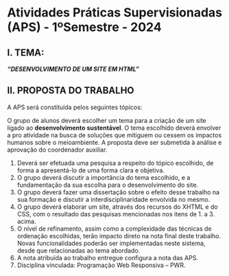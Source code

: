 # Atividades Práticas Supervisionadas (APS) - 1ºSemestre - 2024


## I. TEMA:
***“DESENVOLVIMENTO DE UM SITE EM HTML”***

## II. PROPOSTA DO TRABALHO
A APS será constituída pelos seguintes tópicos:

O grupo de alunos deverá escolher um tema para a criação de um site ligado ao **desenvolvimento sustentável**. O tema escolhido deverá envolver a pro atividade na busca de soluções que mitiguem ou cessem os impactos humanos sobre o meioambiente. A proposta deve ser submetida à análise e aprovação do coordenador auxiliar.

1. Deverá ser efetuada uma pesquisa a respeito do tópico escolhido, de forma a apresentá-lo de uma forma clara e objetiva.
2. O grupo deverá discutir a importância do tema escolhido, e a fundamentação da sua escolha para o desenvolvimento do site.
3. O grupo deverá fazer uma dissertação sobre o efeito desse trabalho na sua formação e discutir a interdisciplinaridade envolvida no mesmo.
4. O grupo deverá elaborar um site, através dos recursos do XHTML e do CSS, com o resultado das pesquisas mencionadas nos itens de 1. a 3. acima.
5. O nível de refinamento, assim como a complexidade das técnicas de ordenação escolhidas, terão impacto direto na nota final deste trabalho. Novas funcionalidades poderão ser implementadas neste sistema, desde que relacionadas ao tema abordado.
6. A nota atribuída ao trabalho entregue configura a nota das APS.
7. Disciplina vinculada: Programação Web Responsiva – PWR.
